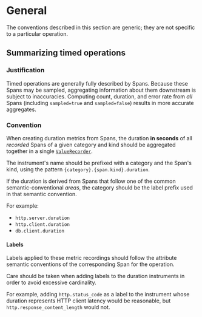 # General

The conventions described in this section are generic; they are not specific to a
particular operation.

## Summarizing timed operations

### Justification

Timed operations are generally fully described by Spans. Because these Spans may be
sampled, aggregating information about them downstream is subject to inaccuracies.
Computing count, duration, and error rate from _all_ Spans (including `sampled=true` and
`sampled=false`) results in more accurate aggregates.

### Convention

When creating duration metrics from Spans, the duration **in seconds** of all
_recorded_ Spans of a given category and kind should be aggregated together in a single
[`ValueRecorder`](../api.md#valuerecorder).

The instrument's name should be prefixed with a category and the Span's kind,
using the pattern `{category}.{span.kind}.duration`.

If the duration is derived from Spans that follow one of the common semantic-conventional
_areas_, the category should be the label prefix used in that semantic convention.

For example:

* `http.server.duration`
* `http.client.duration`
* `db.client.duration`

#### Labels

Labels applied to these metric recordings should follow the attribute semantic conventions
of the corresponding Span for the operation.

Care should be taken when adding labels to the duration instruments in order to avoid
excessive cardinality.

For example, adding `http.status_code` as a label to the instrument whose duration
represents HTTP client latency would be reasonable, but `http.response_content_length`
would not.
